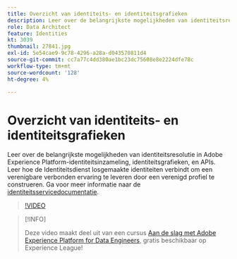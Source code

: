 ```yaml
---
title: Overzicht van identiteits- en identiteitsgrafieken
description: Leer over de belangrijkste mogelijkheden van identiteitsresolutie in Adobe Experience Platform&mdash;identiteitsinzameling, identiteitsgrafieken, en APIs. Leer hoe de Identiteitsdienst losgemaakte identiteiten verbindt om een verenigbare verbonden ervaring te leveren door een verenigd profiel te construeren.
role: Data Architect
feature: Identities
kt: 3039
thumbnail: 27841.jpg
exl-id: 5e54cae9-9c78-4296-a28a-d043570811d4
source-git-commit: cc7a77c4dd380ae1bc23dc75608e8e2224dfe78c
workflow-type: tm+mt
source-wordcount: '128'
ht-degree: 4%

---
```


# Overzicht van identiteits- en identiteitsgrafieken

Leer over de belangrijkste mogelijkheden van identiteitsresolutie in Adobe Experience Platform-identiteitsinzameling, identiteitsgrafieken, en APIs. Leer hoe de Identiteitsdienst losgemaakte identiteiten verbindt om een verenigbare verbonden ervaring te leveren door een verenigd profiel te construeren. Ga voor meer informatie naar de [identiteitsservicedocumentatie](https://experienceleague.adobe.com/docs/experience-platform/identity/home.html?lang=nl).

>[!VIDEO](https://video.tv.adobe.com/v/27841?quality=12&learn=on)

>[!INFO]
>
> Deze video maakt deel uit van een cursus [Aan de slag met Adobe Experience Platform for Data Engineers](https://experienceleague.adobe.com/?recommended=ExperiencePlatform-D-1-2020.2), gratis beschikbaar op Experience League!

